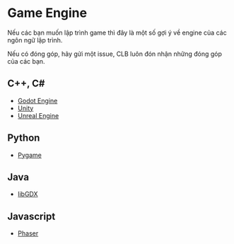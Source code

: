 # Game Engine

Nếu các bạn muốn lập trình game thì đây là một số gợi ý về engine của các ngôn ngữ lập trình.

Nếu có đóng góp, hãy gửi một issue, CLB luôn đón nhận những đóng góp của các bạn.

## C++, C#

- [Godot Engine](https://godotengine.org/)
- [Unity](https://unity.com/)
- [Unreal Engine](https://www.unrealengine.com/)

## Python

- [Pygame](https://www.pygame.org/)

## Java

- [libGDX](https://libgdx.com/)

## Javascript

- [Phaser](http://phaser.io/)
